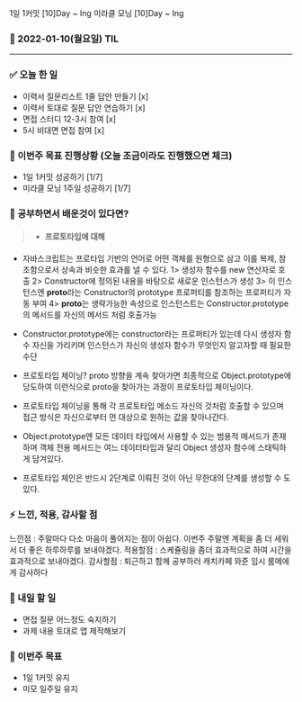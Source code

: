1일 1커밋 [10]Day ~ Ing
미라클 모닝 [10]Day ~ Ing

### 📆 2022-01-10(월요일) TIL

---

### ✅ 오늘 한 일

- 이력서 질문리스트 1줄 답안 만들기 [x]
- 이력서 토대로 질문 답안 연습하기 [x]
- 면접 스터디 12-3시 참여 [x]
- 5시 비대면 면접 참여 [x]

### 🐎 이번주 목표 진행상황 (오늘 조금이라도 진행했으면 체크)

- 1일 1커밋 성공하기 [1/7]
- 미라클 모닝 1주일 성공하기 [1/7]

### 🤔 공부하면서 배운것이 있다면?

> - #### 프로토타입에 대해

- 자바스크립트는 프로타입 기반의 언어로 어떤 객체를 원형으로 삼고 이를 복제, 참조함으로서 상속과 비슷한 효과를 낼 수 있다.
  1> 생성자 함수를 new 연산자로 호출 2> Constructor에 정의된 내용을 바탕으로 새로운 인스턴스가 생성
  3> 이 인스턴스엔 **proto**라는 Constructor의 prototype 프로퍼티를 참조하는 프로퍼티가 자동 부여 4> **proto**는 생략가능한 속성으로 인스턴스트는 Constructor.prototype의 메서드를 자신의 메서드 처럼 호출가능

- Constructor.prototype에는 constructor라는 프로퍼티가 있는데 다시 생성자 함수 자신을 가리키며 인스턴스가 자신의 생성자 함수가 무엇인지 알고자할 때 필요한 수단
- 프로토타입 체이닝? proto 방향을 계속 찾아가면 최종적으로 Object.prototype에 당도하여 이런식으로 proto을 찾아가는 과정이 프로토타입 체이닝이다.
- 프로토타입 체이닝을 통해 각 프로토타입 메소드 자신의 것처럼 호출할 수 있으며 접근 방식은 자신으로부터 먼 대상으로 원하는 값을 찾아나간다.
- Object.prototype엔 모든 데이터 타입에서 사용할 수 있는 범용적 메서드가 존재하며 객체 전용 메서드는 여느 데이터타입과 달리 Object 생성자 함수에 스태틱하게 담겨있다.
- 프로토타입 체인은 반드시 2단계로 이뤄진 것이 아닌 무한대의 단계를 생성할 수 도 있다.

### ⚡ 느낀, 적용, 감사할 점

느낀점 : 주말마다 다소 마음이 풀어지는 점이 아쉽다. 이번주 주말엔 계획을 좀 더 세워서 더 좋은 하루하루를 보내야겠다.
적용할점 : 스케쥴링을 좀더 효과적으로 하여 시간을 효과적으로 보내야겠다.
감사할점 : 퇴근하고 함께 공부하러 캐치카페 와준 임시 룸메에게 감사하다

### 🚀 내일 할 일

- 면접 질문 어느정도 숙지하기
- 과제 내용 토대로 앱 제작해보기

### 🎯 이번주 목표

- 1일 1커밋 유지
- 미모 일주일 유지
